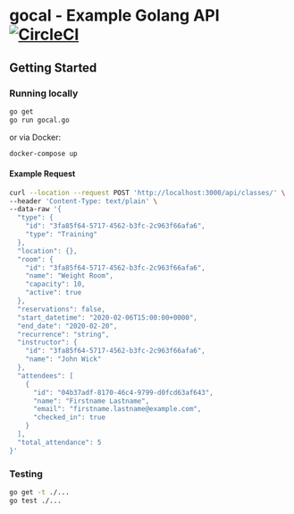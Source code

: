 # gocal - Example Golang API [![CircleCI](https://circleci.com/gh/cliffom/gocal/tree/master.svg?style=svg)](https://circleci.com/gh/cliffom/gocal/tree/master)

## Getting Started

### Running locally

```sh
go get
go run gocal.go
```

or via Docker:

```sh
docker-compose up
```

#### Example Request

```sh
curl --location --request POST 'http://localhost:3000/api/classes/' \
--header 'Content-Type: text/plain' \
--data-raw '{
  "type": {
    "id": "3fa85f64-5717-4562-b3fc-2c963f66afa6",
    "type": "Training"
  },
  "location": {},
  "room": {
    "id": "3fa85f64-5717-4562-b3fc-2c963f66afa6",
    "name": "Weight Room",
    "capacity": 10,
    "active": true
  },
  "reservations": false,
  "start_datetime": "2020-02-06T15:00:00+0000",
  "end_date": "2020-02-20",
  "recurrence": "string",
  "instructor": {
    "id": "3fa85f64-5717-4562-b3fc-2c963f66afa6",
    "name": "John Wick"
  },
  "attendees": [
    {
      "id": "04b37adf-8170-46c4-9799-d0fcd63af643",
      "name": "Firstname Lastname",
      "email": "firstname.lastname@example.com",
      "checked_in": true
    }
  ],
  "total_attendance": 5
}'
```

### Testing

```sh
go get -t ./...
go test ./...
```
